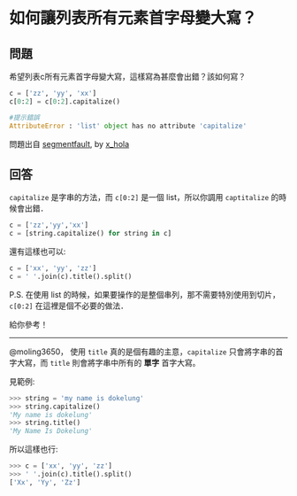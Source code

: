 # 如何讓列表所有元素首字母變大寫？

## 問題

希望列表c所有元素首字母變大寫，這樣寫為甚麼會出錯？該如何寫？

```python
c = ['zz', 'yy', 'xx']
c[0:2] = c[0:2].capitalize()

#提示錯誤
AttributeError : 'list' object has no attribute 'capitalize'
```

問題出自 [segmentfault](https://segmentfault.com/q/1010000005600224/a-1020000005600287), by [x_hola](https://segmentfault.com/u/x_hola)

## 回答

`capitalize` 是字串的方法，而 `c[0:2]` 是一個 list，所以你調用 `captitalize` 的時候會出錯．

```python
c = ['zz','yy','xx'] 
c = [string.capitalize() for string in c]
```

還有這樣也可以:

```python
c = ['xx', 'yy', 'zz']
c = ' '.join(c).title().split()
```

P.S. 在使用 list 的時候，如果要操作的是整個串列，那不需要特別使用到切片，`c[0:2]` 在這裡是個不必要的做法．

給你參考！

----------

@moling3650， 使用 `title` 真的是個有趣的主意，`capitalize` 只會將字串的首字大寫，而 `title` 則會將字串中所有的 **單字** 首字大寫。

見範例:

```python
>>> string = 'my name is dokelung'
>>> string.capitalize()
'My name is dokelung'
>>> string.title()
'My Name Is Dokelung'
```

所以這樣也行:

```python
>>> c = ['xx', 'yy', 'zz']
>>> ' '.join(c).title().split()
['Xx', 'Yy', 'Zz']
```
